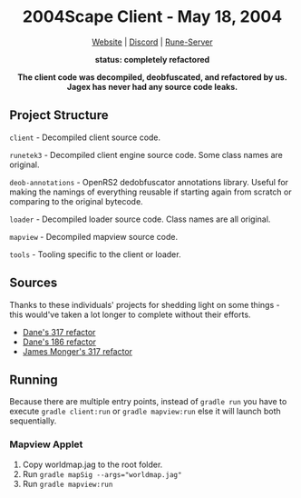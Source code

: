 <div align="center">

<h1>2004Scape Client - May 18, 2004</h1>

[Website](https://2004scape.org) | [Discord](https://discord.2004scape.org) | [Rune-Server](https://www.rune-server.ee/runescape-development/rs2-server/projects/701698-lost-city-225-emulation.html)

**status: completely refactored**

**The client code was decompiled, deobfuscated, and refactored by us.**  
**Jagex has never had any source code leaks.**
</div>

## Project Structure

`client` - Decompiled client source code.

`runetek3` - Decompiled client engine source code. Some class names are original.

`deob-annotations` - OpenRS2 dedobfuscator annotations library. Useful for making the namings of everything reusable if starting again from scratch or comparing to the original bytecode.

`loader` - Decompiled loader source code. Class names are all original.

`mapview` - Decompiled mapview source code.

`tools` - Tooling specific to the client or loader.

## Sources

Thanks to these individuals' projects for shedding light on some things - this would've taken a lot longer to complete without their efforts.

* [Dane's 317 refactor](https://github.com/thedaneeffect/RuneScape-317)
* [Dane's 186 refactor](https://github.com/thedaneeffect/RuneScape-Beta-Public)
* [James Monger's 317 refactor](https://github.com/Jameskmonger/317refactor)

## Running

Because there are multiple entry points, instead of `gradle run` you have to execute `gradle client:run` or `gradle mapview:run` else it will launch both sequentially.

### Mapview Applet

1. Copy worldmap.jag to the root folder.
2. Run `gradle mapSig --args="worldmap.jag"`
3. Run `gradle mapview:run`
